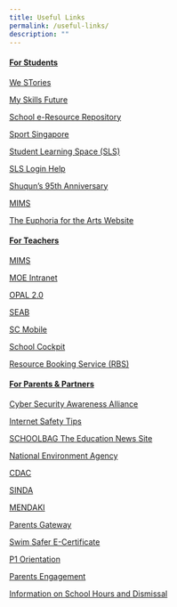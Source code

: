 ```yaml
---
title: Useful Links
permalink: /useful-links/
description: ""
---
```

<h4><strong><span style="text-decoration: underline;">For Students</span></strong></h4>
<p><a href="https://shuqunpri.moe.edu.sg/wp-content/uploads/2021/10/WE-STories-Publication-2021-FINAL_spread-1.pdf" target="_blank" rel="noopener noreferrer">We STories</a></p>
<p><a href="https://www.myskillsfuture.gov.sg/content/student/en/primary.html" target="_blank" rel="noopener noreferrer">My Skills Future</a></p>
<p><a href="https://schoolibrary.moe.edu.sg/eresourcespri/cgi-bin/spydus.exe/MSGTRN/WPAC/HOME" target="_blank" rel="noopener noreferrer">School e-Resource Repository</a></p>
<p><a href="https://www.sportsingapore.gov.sg/" target="_blank" rel="noopener noreferrer">Sport Singapore</a></p>
<p><a href="https://vle.learning.moe.edu.sg/login" target="_blank" rel="noopener noreferrer">Student Learning Space (SLS)</a></p>
<p><a href="https://static.learning.moe.edu.sg/UserGuide/login-troubleshooting.html" target="_blank" rel="noopener noreferrer">SLS Login Help</a></p>
<p><a href="https://sites.google.com/moe.edu.sg/the-shuqun-story/home" target="_blank" rel="noopener noreferrer">Shuqun&rsquo;s 95th Anniversary</a></p>
<p><a href="https://workspace.google.com/dashboard" target="_blank" rel="noopener noreferrer">MIMS</a>&nbsp;</p>
<p><a href="https://w7euphoria.edu.sg/" target="_blank" rel="noopener noreferrer">The Euphoria for the Arts Website</a></p>
<h4><strong><span style="text-decoration: underline;">For Teachers</span></strong></h4>
<p><a href="https://idp.mims.moe.gov.sg/nidp/saml2/sso" target="_blank" rel="noopener noreferrer">MIMS</a>&nbsp;</p>
<p><a href="https://intranet.moe.gov.sg/Pages/Home.aspx" target="_blank" rel="noopener noreferrer">MOE Intranet</a> </p>
<p><a href="https://idm.opal2.moe.edu.sg/account/login?returnUrl=%2Fconnect%2Fauthorize%2Fcallback%3Fresponse_type%3Dcode%26client_id%3DOpal2WebApp%26state%3DgLnJjdvhqoTm8rYfvx3zuAKXIwWcyJaBmkn8Kdea8cHX-%26redirect_uri%3Dhttps%253A%252F%252Fwww.opal2.moe.edu.sg%252Fapp%252Findex.html%26scope%3Dprofile%2520cxprofile%2520openid%2520cxDomainInternalApi%26code_challenge%3DPZ2fBl6FjMSxAmmVIVvIWVShcR6vCi1u5CT0i6Grbs0%26code_challenge_method%3DS256%26nonce%3DgLnJjdvhqoTm8rYfvx3zuAKXIwWcyJaBmkn8Kdea8cHX-" target="_blank" rel="noopener noreferrer">OPAL 2.0</a> </p>
<p><a href="https://www.seab.gov.sg/" target="_blank" rel="noopener noreferrer">SEAB</a> </p>
<p><a href="https://scmobile.moe.edu.sg/login" target="_blank" rel="noopener noreferrer">SC Mobile</a> </p>
<p><a href="https://schoolcockpit.moe.gov.sg/" target="_blank" rel="noopener noreferrer">School Cockpit</a> </p>
<p><a href="https://rbs.avero-tech.com/login.html" target="_blank" rel="noopener noreferrer">Resource Booking Service (RBS)</a></p>
<h4><strong><span style="text-decoration: underline;">For Parents & Partners</span></strong></h4>
<p><a href="https://www.csa.gov.sg/gosafeonline/go-safe-for-me/for-parents" target="_blank" rel="noopener noreferrer">Cyber Security Awareness Alliance</a> </p>
<p><a href="http://www.medialiteracycouncil.sg/Lists/Resources/Attachments/176/Clique%20Click.pdf" target="_blank" rel="noopener noreferrer">Internet Safety Tips</a> </p>
<p><a href="https://www.schoolbag.sg/" target="_blank" rel="noopener noreferrer">SCHOOLBAG The Education News Site</a>&nbsp;</p>
<p><a href="https://www.nea.gov.sg/" target="_blank" rel="noopener noreferrer">National Environment Agency</a> </p>
<p><a href="https://www.cdac.org.sg/" target="_blank" rel="noopener noreferrer">CDAC</a> </p>
<p><a href="https://www.sinda.org.sg/" target="_blank" rel="noopener noreferrer">SINDA</a>&nbsp;</p>
<p><a href="https://www.mendaki.org.sg/" target="_blank" rel="noopener noreferrer">MENDAKI</a> </p>
<p><a href="https://moe-shuqunpri-staging.netlify.app/parents-gateway" target="_blank" rel="noopener noreferrer">Parents Gateway</a> </p>
<p><a href="https://shuqunpri.moe.edu.sg/wp-content/uploads/2019/11/Swim-Safer-E-Certificate-User-Guide-For-Parents.pdf" target="_blank" rel="noopener noreferrer">Swim Safer E-Certificate</a> </p>
<p><a href="https://sites.google.com/moe.edu.sg/sqps-p1-e-orientation/home" target="_blank" rel="noopener noreferrer">P1 Orientation</a> </p>
<p><a href="https://sites.google.com/moe.edu.sg/shuqun-primary-presentations/home" target="_blank" rel="noopener noreferrer">Parents Engagement</a></p>
<p><a href="/information-on-school-hours-and-dismissal/" target="_blank" rel="noopener noreferrer">Information on School Hours and Dismissal</a></p>